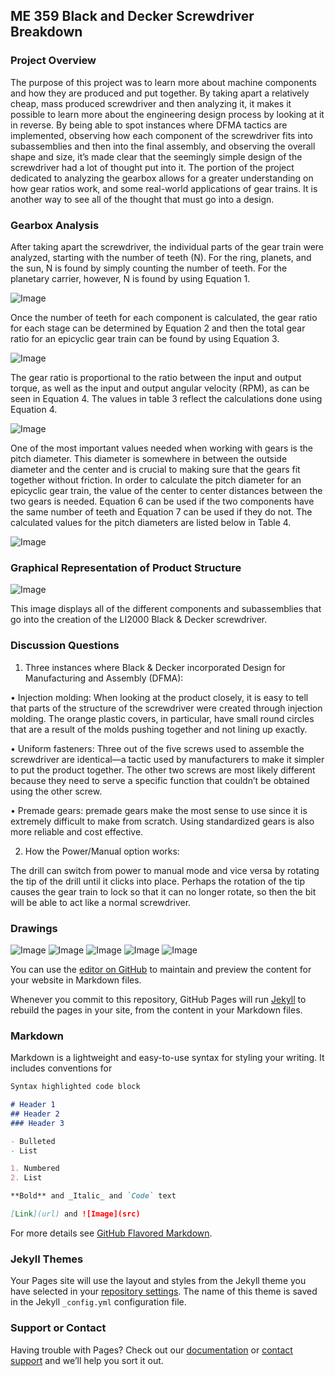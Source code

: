 ## ME 359 Black and Decker Screwdriver Breakdown

### Project Overview

  The purpose of this project was to learn more about machine components and how they are produced and put together. By taking apart a relatively cheap, mass produced screwdriver and then analyzing it, it makes it possible to learn more about the engineering design process by looking at it in reverse. By being able to spot instances where DFMA tactics are implemented, observing how each component of the screwdriver fits into subassemblies and then into the final assembly, and observing the overall shape and size, it’s made clear that the seemingly simple design of the screwdriver had a lot of thought put into it. The portion of the project dedicated to analyzing the gearbox allows for a greater understanding on how gear ratios work, and some real-world applications of gear trains. It is another way to see all of the thought that must go into a design.

### Gearbox Analysis

  After taking apart the screwdriver, the individual parts of the gear train were analyzed, starting with the number of teeth (N). For the ring, planets, and the sun, N is found by simply counting the number of teeth. For the planetary carrier, however, N is found by using Equation 1.

![Image](Eq1Table1.PNG)

Once the number of teeth for each component is calculated, the gear ratio for each stage can be determined by Equation 2 and then the total gear ratio for an epicyclic gear train can be found by using Equation 3.

![Image](Eq2_3Table2.PNG)

The gear ratio is proportional to the ratio between the input and output torque, as well as the input and output angular velocity (RPM), as can be seen in Equation 4. The values in table 3 reflect the calculations done using Equation 4.

![Image](Eq4Table3.PNG)

One of the most important values needed when working with gears is the pitch diameter. This diameter is somewhere in between the outside diameter and the center and is crucial to making sure that the gears fit together without friction. In order to calculate the pitch diameter for an epicyclic gear train, the value of the center to center distances between the two gears is needed. Equation 6 can be used if the two components have the same number of teeth and Equation 7 can be used if they do not. The calculated values for the pitch diameters are listed below in Table 4.

![Image](Eq5_6_7Table4.PNG)


### Graphical Representation of Product Structure

![Image](ProductStructure.PNG)

This image displays all of the different components and subassemblies that go into the creation of the LI2000 Black & Decker screwdriver.

### Discussion Questions
1.	Three instances where Black & Decker incorporated Design for Manufacturing and Assembly (DFMA):

•	Injection molding: When looking at the product closely, it is easy to tell that parts of the structure of the screwdriver were created through injection molding. The orange plastic covers, in particular, have small round circles that are a result of the molds pushing together and not lining up exactly.

•	Uniform fasteners: Three out of the five screws used to assemble the screwdriver are identical—a tactic used by manufacturers to make it simpler to put the product together. The other two screws are most likely different because they need to serve a specific function that couldn’t be obtained using the other screw.

•	Premade gears: premade gears make the most sense to use since it is extremely difficult to make from scratch. Using standardized gears is also more reliable and cost effective.

2.	How the Power/Manual option works:

The drill can switch from power to manual mode and vice versa by rotating the tip of the drill until it clicks into place. Perhaps the rotation of the tip causes the gear train to lock so that it can no longer rotate, so then the bit will be able to act like a normal screwdriver.

### Drawings

![Image](Sheet1.PNG)  ![Image](Sheet2.PNG)
![Image](Sheet3.PNG)  ![Image](Sheet4.PNG)
![Image](Sheet5.PNG)


You can use the [editor on GitHub](https://github.com/nikunjkhetan/screwdriver/edit/master/index.md) to maintain and preview the content for your website in Markdown files.

Whenever you commit to this repository, GitHub Pages will run [Jekyll](https://jekyllrb.com/) to rebuild the pages in your site, from the content in your Markdown files.

### Markdown

Markdown is a lightweight and easy-to-use syntax for styling your writing. It includes conventions for

```markdown
Syntax highlighted code block

# Header 1
## Header 2
### Header 3

- Bulleted
- List

1. Numbered
2. List

**Bold** and _Italic_ and `Code` text

[Link](url) and ![Image](src)
```

For more details see [GitHub Flavored Markdown](https://guides.github.com/features/mastering-markdown/).

### Jekyll Themes

Your Pages site will use the layout and styles from the Jekyll theme you have selected in your [repository settings](https://github.com/nikunjkhetan/screwdriver/settings). The name of this theme is saved in the Jekyll `_config.yml` configuration file.

### Support or Contact

Having trouble with Pages? Check out our [documentation](https://help.github.com/categories/github-pages-basics/) or [contact support](https://github.com/contact) and we’ll help you sort it out.
